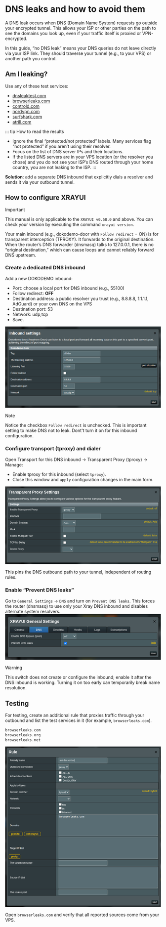 # DNS leaks and how to avoid them

A DNS leak occurs when DNS (Domain Name System) requests go outside your encrypted tunnel. This allows your ISP or other parties on the path to see the domains you look up, even if your traffic itself is proxied or VPN-encrypted.

In this guide, “no DNS leak” means your DNS queries do not leave directly via your ISP link. They should traverse your tunnel (e.g., to your VPS) or another path you control.

## Am I leaking?

Use any of these test services:

- [dnsleaktest.com](https://dnsleaktest.com/)
- [browserleaks.com](https://browserleaks.com/dns)
- [controld.com](https://controld.com/tools/dns-leak-test)
- [nordvpn.com](https://nordvpn.com/dns-leak-test/)
- [surfshark.com](https://surfshark.com/dns-leak-test)
- [atrill.com](https://www.astrill.com/dns-leak-test)

::: tip How to read the results

- Ignore the final “protected/not protected” labels. Many services flag “not protected” if you aren’t using their resolver.
- Focus on the list of DNS server IPs and their locations.
- If the listed DNS servers are in your VPS location (or the resolver you chose) and you do not see your ISP’s DNS routed through your home country, you are not leaking to the ISP.
  :::

**Solution**: add a separate DNS inbound that explicitly dials a resolver and sends it via your outbound tunnel.

## How to configure XRAYUI

> [!important]
> This manual is only applicable to the `XRAYUI v0.58.0` and above. You can check your version by executing the command `xrayui version`.

Your main inbound (e.g., dokodemo-door with `Follow redirect` = ON) is for transparent interception (TPROXY). It forwards to the original destination. When the router’s DNS forwarder (dnsmasq) talks to 127.0.0.1, there is no “original destination,” which can cause loops and cannot reliably forward DNS upstream.

### Create a dedicated DNS inbound

Add a new DOKODEMO inbound:

- Port: choose a local port for DNS inbound (e.g., 55100)
- Follow redirect: **OFF**
- Destination address: a public resolver you trust (e.g., 8.8.8.8, 1.1.1.1, AdGuard) or your own DNS on the VPS
- Destination port: 53
- Network: udp,tcp
- Save.

![add dokodemo](../.vuepress/public/images/dns-leak/20250803145430.png)

> [!note]
> Notice the checkbox `Follow redirect` is unchecked. This is important setting to make DNS not to leak. Dont't turn it on for this inbound configuration.

### Configure transport (tproxy) and dialer

Open Transport for this DNS inbound → Transparent Proxy (tproxy) → Manage:

- Enable tproxy for this inbound (select `tproxy`).
- Close this window and `apply` configuration changes in the main form.

![tproxy](../.vuepress/public/images/dns-leak/20250803165533.png)

This pins the DNS outbound path to your tunnel, independent of routing rules.

### Enable “Prevent DNS leaks”

Go to `General Settings` → `DNS` and turn on `Prevent DNS leaks`.
This forces the router (dnsmasq) to use only your Xray DNS inbound and disables alternate system resolvers.
![prevent dns leaks](../.vuepress/public/images/dns-leak/20250803154415.png)

> [!warning]
> This switch does not create or configure the inbound; enable it after the DNS inbound is working. Turning it on too early can temporarily break name resolution.

## Testing

For testing, create an additional rule that proxies traffic through your outbound and list the test services in it (for example, `browserleaks.com`).

```text
browserleaks.com
browserleaks.org
browserleaks.net
```

![test dns leak](../.vuepress/public/images/dns-leak/20250803165744.png)

Open `browserleaks.com` and verify that all reported sources come from your VPS.
